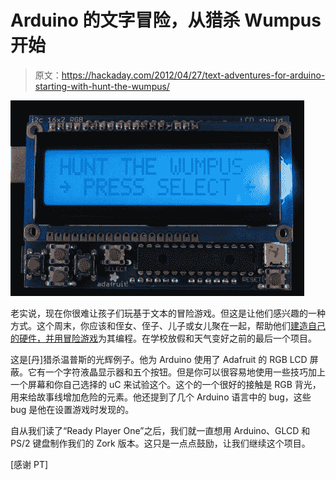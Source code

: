 # Arduino 的文字冒险，从猎杀 Wumpus 开始

> 原文：<https://hackaday.com/2012/04/27/text-adventures-for-arduino-starting-with-hunt-the-wumpus/>

![](img/eddfb198cc517e874dc74839d37d4cc0.png "Hunt-The-Wumpus")

老实说，现在你很难让孩子们玩基于文本的冒险游戏。但这是让他们感兴趣的一种方式。这个周末，你应该和侄女、侄子、儿子或女儿聚在一起，帮助他们[建造自己的硬件，并用冒险游戏](http://www.adafruit.com/blog/2012/04/27/how-to-arduino-retro-gaming-hunt-the-wumpus/)为其编程。在学校放假和天气变好之前的最后一个项目。

这是[丹]猎杀温普斯的光辉例子。他为 Arduino 使用了 Adafruit 的 RGB LCD 屏蔽。它有一个字符液晶显示器和五个按钮。但是你可以很容易地使用一些技巧加上一个屏幕和你自己选择的 uC 来试验这个。这个的一个很好的接触是 RGB 背光，用来给故事线增加危险的元素。他还提到了几个 Arduino 语言中的 bug，这些 bug 是他在设置游戏时发现的。

自从我们读了“Ready Player One”之后，我们就一直想用 Arduino、GLCD 和 PS/2 键盘制作我们的 Zork 版本。这只是一点点鼓励，让我们继续这个项目。

[感谢 PT]
